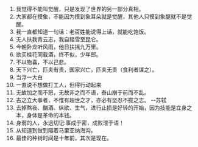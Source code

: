 1. 我觉得不能叫觉醒，只是发现了世界的另一部分真相。
2. 大家都在摸象，不能因为摸到象耳朵就是觉醒，其他人只摸到象腿就不是觉醒。
3. 我一直都知道一句话：老百姓能说得上话，就能吃饱饭。
4. 无人扶我青云志，我自踏雪至昆仑。
5. 今朝卧龙听风雨，他日扶摇九万里。
6. 欲买桂花同载酒，终不似，少年郎。
7. 不以物喜，不以己悲。
8. 天下兴亡，匹夫有责，国家兴亡，匹夫无责（食利者谋之）。
9. 当浮一大白
10. 一直说不想做打工人，但得行动起来
11. 无故加之而不怒，无故非之而不语，泰山崩于前而不乱。
12. 古之立大事者，不惟有超世之才，亦必有坚忍不拔之志。        --苏轼
13. 去掉熬夜、酗酒、纵欲、生气，进行止损是好转的开始，因为技能是立身之本，身体是革命的本钱。
14. 身弱的人，永远切记:事成于密，成败泄于语！
15. 从知道到做到隔着马里亚纳海沟。
16. 最佳的种树时间是十年前，其次是现在。